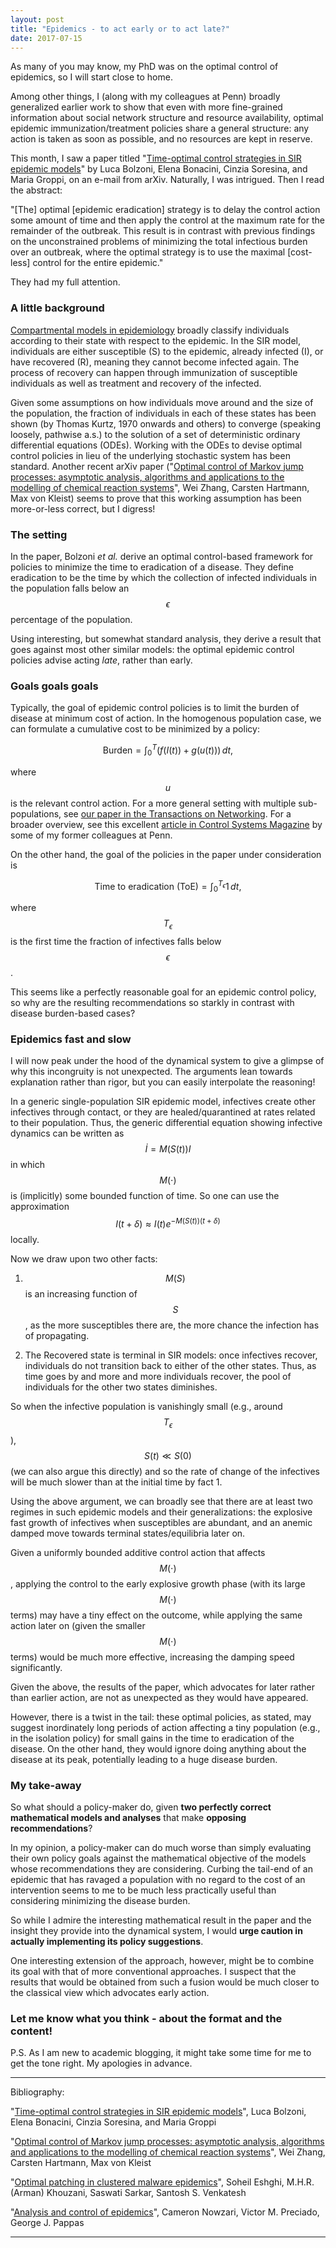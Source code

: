 ```yaml
---
layout: post
title: "Epidemics - to act early or to act late?"
date: 2017-07-15
---
```

As many of you may know, my PhD was on the optimal control of epidemics, so I will start close to home.

Among other things, I (along with my colleagues at Penn) broadly generalized earlier work to show that even with more fine-grained information about social network structure and resource availability, optimal epidemic immunization/treatment policies share a general structure: any action is taken as soon as possible, and no resources are kept in reserve.

This month, I saw a paper titled "[Time-optimal control strategies in SIR epidemic models](https://arxiv.org/abs/1706.04447
)" by Luca Bolzoni, Elena Bonacini, Cinzia Soresina, and Maria Groppi, on an e-mail from arXiv. Naturally, I was intrigued. Then I read the abstract:

"[The] optimal [epidemic eradication] strategy is to delay the control action some amount of time and then apply the control at the maximum rate for the remainder of the outbreak. This result is in contrast with previous findings on the unconstrained problems of minimizing the total infectious burden over an outbreak, where the optimal strategy is to use the maximal [cost-less] control for the entire epidemic."

They had my full attention.

### A little background

[Compartmental models in epidemiology](https://en.wikipedia.org/wiki/Compartmental_models_in_epidemiology) broadly classify individuals according to their state with respect to the epidemic. In the SIR model, individuals are either susceptible (S) to the epidemic, already infected (I), or have recovered (R), meaning they cannot become infected again. The process of recovery can happen through immunization of susceptible individuals as well as treatment and recovery of the infected.

Given some assumptions on how individuals move around and the size of the population, the fraction of individuals in each of these states has been shown (by Thomas Kurtz, 1970 onwards and others) to converge (speaking loosely, pathwise a.s.) to the solution of a set of deterministic ordinary differential equations (ODEs). Working with the ODEs to devise optimal control policies in lieu of the underlying stochastic system has been standard. Another recent arXiv paper ("[Optimal control of Markov jump processes: asymptotic analysis, algorithms and applications to the modelling of chemical reaction systems](https://arxiv.org/abs/1512.00216)", Wei Zhang, Carsten Hartmann, Max von Kleist) seems to prove that this working assumption has been more-or-less correct, but I digress!

### The setting

In the paper, Bolzoni *et al.* derive an optimal control-based framework for policies to minimize the time to eradication of a disease. They define eradication to be the time by which the collection of infected individuals in the population falls below an $$\epsilon$$ percentage of the population.

Using interesting, but somewhat standard analysis, they derive a result that goes against most other similar models: the optimal epidemic control policies advise acting *late*, rather than early.

### Goals goals goals

Typically, the goal of epidemic control policies is to limit the burden of disease at minimum cost of action. In the homogenous population case, we can formulate a cumulative cost to be minimized by a policy:

$$\text{Burden}=\int_0^T \big(f(I(t)) + g(u(t)) \big)\,dt,$$

where $$u$$ is the relevant control action. For a more general setting with multiple sub-populations, see [our paper in the Transactions on Networking](http://ieeexplore.ieee.org/abstract/document/6966800/?reload=true). For a broader overview, see this excellent [article in Control Systems Magazine](http://www.georgejpappas.org/papers/07393962.pdf) by some of my former colleagues at Penn.

On the other hand, the goal of the policies in the paper under consideration is

$$\text{Time to eradication (ToE)}=\int_0^{T_\epsilon} 1\,dt,$$

where $$T_\epsilon$$ is the first time the fraction of infectives falls below $$\epsilon$$.

This seems like a perfectly reasonable goal for an epidemic control policy, so why are the resulting recommendations so starkly in contrast with disease burden-based cases?

### Epidemics fast and slow

I will now peak under the hood of the dynamical system to give a glimpse of why this incongruity is not unexpected. The arguments lean towards explanation rather than rigor, but you can easily interpolate the reasoning!

In a generic single-population SIR epidemic model, infectives create other infectives through contact, or they are healed/quarantined at rates related to their population. Thus, the generic differential equation showing infective dynamics can be written as $$\dot{I} = M(S(t)) I$$ in which $$M(\cdot)$$ is (implicitly) some bounded function of time. So one can use the approximation $$I(t+\delta)\approx I(t) e^{-M(S(t)) (t+\delta)}$$ locally.

Now we draw upon two other facts:
1. $$M(S)$$ is an increasing function of $$S$$, as the more susceptibles there are, the more chance the infection has of propagating.

2. The Recovered state is terminal in SIR models: once infectives recover, individuals do not transition back to either of the other states. Thus, as time goes by and more and more individuals recover, the pool of individuals for the other two states diminishes.

So when the infective population is vanishingly small (e.g., around $$T_\epsilon$$), $$S(t)\ll S(0)$$ (we can also argue this directly) and so the rate of change of the infectives will be much slower than at the initial time by fact 1.

Using the above argument, we can broadly see that there are at least two regimes in such epidemic models and their generalizations: the explosive fast growth of infectives when susceptibles are abundant, and an anemic damped move towards terminal states/equilibria later on.

Given a uniformly bounded additive control action that affects $$M(\cdot)$$, applying the control to the early explosive growth phase (with its large $$M(\cdot)$$ terms) may have a tiny effect on the outcome, while applying the same action later on (given the smaller $$M(\cdot)$$ terms) would be much more effective, increasing the damping speed significantly.

Given the above, the results of the paper, which advocates for later rather than earlier action, are not as unexpected as they would have appeared.

However, there is a twist in the tail: these optimal policies, as stated, may suggest inordinately long periods of action affecting a tiny population (e.g., in the isolation policy) for small gains in the time to eradication of the disease. On the other hand, they would ignore doing anything about the disease at its peak, potentially leading to a huge disease burden.

### My take-away
So what should a policy-maker do, given **two perfectly correct mathematical models and analyses** that make **opposing recommendations**?

In my opinion, a policy-maker can do much worse than simply evaluating their own policy goals against the mathematical objective of the models whose recommendations they are considering. Curbing the tail-end of an epidemic that has ravaged a population with no regard to the cost of an intervention seems to me to be much less practically useful than considering minimizing the disease burden.

So while I admire the interesting mathematical result in the paper and the insight they provide into the dynamical system, I would **urge caution in actually implementing its policy suggestions**.

One interesting extension of the approach, however, might be to combine its goal with that of more conventional approaches. I suspect that the results that would be obtained from such a fusion would be much closer to the classical view which advocates early action.

### Let me know what you think - about the format and the content!

P.S. As I am new to academic blogging, it might take some time for me to get the tone right. My apologies in advance.

-----------
Bibliography:

"[Time-optimal control strategies in SIR epidemic models](https://arxiv.org/abs/1706.04447)", Luca Bolzoni, Elena Bonacini, Cinzia Soresina, and Maria Groppi

"[Optimal control of Markov jump processes: asymptotic analysis, algorithms and applications to the modelling of chemical reaction systems](https://arxiv.org/abs/1512.00216)", Wei Zhang, Carsten Hartmann, Max von Kleist

"[Optimal patching in clustered malware epidemics](http://ieeexplore.ieee.org/abstract/document/6966800/?reload=true)", Soheil Eshghi, M.H.R. (Arman) Khouzani, Saswati Sarkar, Santosh S. Venkatesh

"[Analysis and control of epidemics](http://www.georgejpappas.org/papers/07393962.pdf)", Cameron Nowzari, Victor M. Preciado, George J. Pappas

-----------
